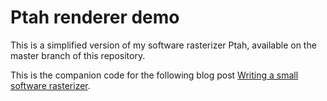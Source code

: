 # Ptah renderer demo

This is a simplified version of my software rasterizer Ptah, available on the master branch of this repository.

This is the companion code for the following blog post [Writing a small software rasterizer](http://blog.simonrodriguez.fr/articles/18-02-2017_writing_a_small_software_renderer.html).
